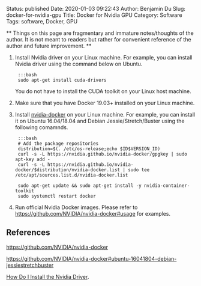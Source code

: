 Status: published
Date: 2020-01-03 09:22:43
Author: Benjamin Du
Slug: docker-for-nvidia-gpu
Title: Docker for Nvidia GPU
Category: Software
Tags: software, Docker, GPU

**
Things on this page are fragmentary and immature notes/thoughts of the author.
It is not meant to readers but rather for convenient reference of the author and future improvement.
**

1. Install Nvidia driver on your Linux machine.
    For example,
    you can install Nvidia driver using the command below on Ubuntu.

        :::bash
        sudo apt-get install cuda-drivers

    You do not have to install the CUDA toolkit on your Linux host machine.

2. Make sure that you have Docker 19.03+ installed on your Linux machine.

3. Install [nvidia-docker](https://github.com/NVIDIA/nvidia-docker) on your Linux machine.
    For example,
    you can install it on Ubuntu 16.04/18.04
    and Debian Jessie/Stretch/Buster using the following comamnds.

        :::bash
        # Add the package repositories
        distribution=$(. /etc/os-release;echo $ID$VERSION_ID)
        curl -s -L https://nvidia.github.io/nvidia-docker/gpgkey | sudo apt-key add -
        curl -s -L https://nvidia.github.io/nvidia-docker/$distribution/nvidia-docker.list | sudo tee /etc/apt/sources.list.d/nvidia-docker.list

        sudo apt-get update && sudo apt-get install -y nvidia-container-toolkit
        sudo systemctl restart docker

2. Run official Nvidia Docker images.
    Please refer to https://github.com/NVIDIA/nvidia-docker#usage for examples.

## References

https://github.com/NVIDIA/nvidia-docker

https://github.com/NVIDIA/nvidia-docker#ubuntu-16041804-debian-jessiestretchbuster

[How Do I Install the Nvidia Driver](https://github.com/NVIDIA/nvidia-docker/wiki/Frequently-Asked-Questions#how-do-i-install-the-nvidia-driver).
